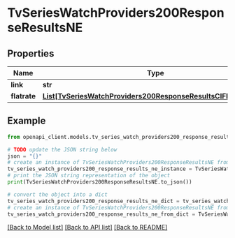 # TvSeriesWatchProviders200ResponseResultsNE


## Properties

Name | Type | Description | Notes
------------ | ------------- | ------------- | -------------
**link** | **str** |  | [optional] 
**flatrate** | [**List[TvSeriesWatchProviders200ResponseResultsCIFlatrateInner]**](TvSeriesWatchProviders200ResponseResultsCIFlatrateInner.md) |  | [optional] 

## Example

```python
from openapi_client.models.tv_series_watch_providers200_response_results_ne import TvSeriesWatchProviders200ResponseResultsNE

# TODO update the JSON string below
json = "{}"
# create an instance of TvSeriesWatchProviders200ResponseResultsNE from a JSON string
tv_series_watch_providers200_response_results_ne_instance = TvSeriesWatchProviders200ResponseResultsNE.from_json(json)
# print the JSON string representation of the object
print(TvSeriesWatchProviders200ResponseResultsNE.to_json())

# convert the object into a dict
tv_series_watch_providers200_response_results_ne_dict = tv_series_watch_providers200_response_results_ne_instance.to_dict()
# create an instance of TvSeriesWatchProviders200ResponseResultsNE from a dict
tv_series_watch_providers200_response_results_ne_from_dict = TvSeriesWatchProviders200ResponseResultsNE.from_dict(tv_series_watch_providers200_response_results_ne_dict)
```
[[Back to Model list]](../README.md#documentation-for-models) [[Back to API list]](../README.md#documentation-for-api-endpoints) [[Back to README]](../README.md)


